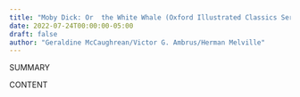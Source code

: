 ```yaml
---
title: "Moby Dick: Or  the White Whale (Oxford Illustrated Classics Series)"
date: 2022-07-24T00:00:00-05:00
draft: false
author: "Geraldine McCaughrean/Victor G. Ambrus/Herman Melville"
---
```


SUMMARY

<!--more-->

CONTENT